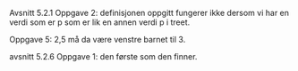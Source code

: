 Avsnitt 5.2.1
Oppgave 2:
definisjonen oppgitt fungerer ikke dersom vi har en verdi som er p som er lik en annen verdi p i treet.

Oppgave 5:
2,5 må da være venstre barnet til 3.

avsnitt 5.2.6
Oppgave 1:
den første som den finner.
